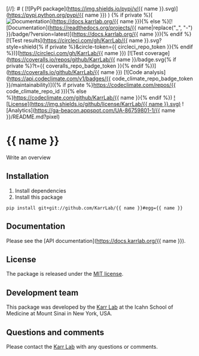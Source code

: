 [//]: # ( [![PyPI package](https://img.shields.io/pypi/v/{{ name }}.svg)](https://pypi.python.org/pypi/{{ name }}) )
{% if private %}[![Documentation](https://img.shields.io/badge/docs-latest-brightgreen.svg)](https://docs.karrlab.org/{{ name }}){% else %}[![Documentation](https://readthedocs.org/projects/{{ name|replace("_", "-") }}/badge/?version=latest)](https://docs.karrlab.org/{{ name }}){% endif %}
[![Test results](https://circleci.com/gh/KarrLab/{{ name }}.svg?style=shield{% if private %}&circle-token={{ circleci_repo_token }}{% endif %})](https://circleci.com/gh/KarrLab/{{ name }})
[![Test coverage](https://coveralls.io/repos/github/KarrLab/{{ name }}/badge.svg{% if private %}?t={{ coveralls_repo_badge_token }}{% endif %})](https://coveralls.io/github/KarrLab/{{ name }})
[![Code analysis](https://api.codeclimate.com/v1/badges/{{ code_climate_repo_badge_token }}/maintainability)]({% if private %}https://codeclimate.com/repos/{{ code_climate_repo_id }}){% else %}https://codeclimate.com/github/KarrLab/{{ name }}{% endif %})
[![License](https://img.shields.io/github/license/KarrLab/{{ name }}.svg)](LICENSE)
![Analytics](https://ga-beacon.appspot.com/UA-86759801-1/{{ name }}/README.md?pixel)

# {{ name }}

Write an overview

## Installation
1. Install dependencies
2. Install this package 
  ```
  pip install git+git://github.com/KarrLab/{{ name }}#egg={{ name }}
  ```

## Documentation
Please see the [API documentation](https://docs.karrlab.org/{{ name }}).

## License
The package is released under the [MIT license](LICENSE).

## Development team
This package was developed by the [Karr Lab](https://www.karrlab.org) at the Icahn School of Medicine at Mount Sinai in New York, USA.

## Questions and comments
Please contact the [Karr Lab](https://www.karrlab.org) with any questions or comments.
